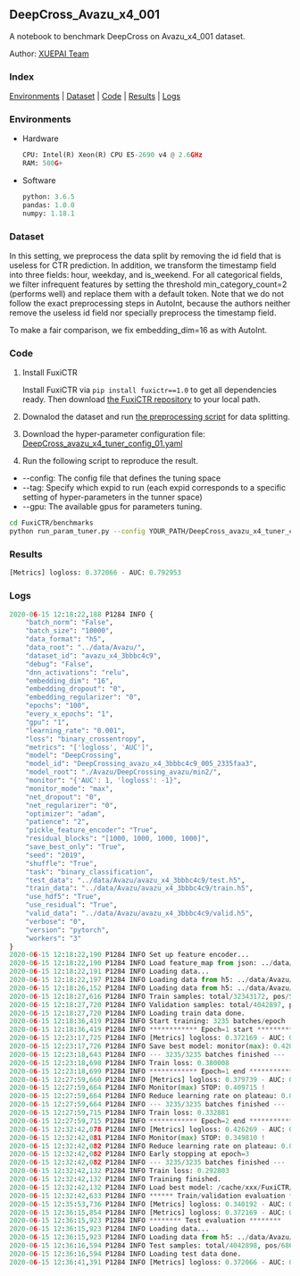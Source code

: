 ## DeepCross_Avazu_x4_001

A notebook to benchmark DeepCross on Avazu_x4_001 dataset.

Author: [XUEPAI Team](https://github.com/xue-pai)


### Index
[Environments](#Environments) | [Dataset](#Dataset) | [Code](#Code) | [Results](#Results) | [Logs](#Logs)

### Environments
+ Hardware

  ```python
  CPU: Intel(R) Xeon(R) CPU E5-2690 v4 @ 2.6GHz
  RAM: 500G+
  ```
+ Software

  ```python
  python: 3.6.5
  pandas: 1.0.0
  numpy: 1.18.1
  ```

### Dataset
In this setting, we preprocess the data split by removing the id field that is useless for CTR prediction. In addition, we transform the timestamp field into three fields: hour, weekday, and is_weekend. For all categorical fields, we filter infrequent features by setting the threshold min_category_count=2 (performs well) and replace them with a default <OOV> token. Note that we do not follow the exact preprocessing steps in AutoInt, because the authors neither remove the useless id field nor specially preprocess the timestamp field.

To make a fair comparison, we fix embedding_dim=16 as with AutoInt.


### Code
1. Install FuxiCTR
  
    Install FuxiCTR via `pip install fuxictr==1.0` to get all dependencies ready. Then download [the FuxiCTR repository](https://github.com/huawei-noah/benchmark/archive/53e314461c19dbc7f462b42bf0f0bfae020dc398.zip) to your local path.

2. Downalod the dataset and run [the preprocessing script](https://github.com/xue-pai/Open-CTR-Benchmark/blob/master/datasets/Avazu/Avazu_x4/split_avazu_x4.py) for data splitting. 

3. Download the hyper-parameter configuration file: [DeepCross_avazu_x4_tuner_config_01.yaml](./DeepCross_avazu_x4_tuner_config_01.yaml)

4. Run the following script to reproduce the result. 
  + --config: The config file that defines the tuning space
  + --tag: Specify which expid to run (each expid corresponds to a specific setting of hyper-parameters in the tunner space)
  + --gpu: The available gpus for parameters tuning.

  ```bash
  cd FuxiCTR/benchmarks
  python run_param_tuner.py --config YOUR_PATH/DeepCross_avazu_x4_tuner_config_01.yaml --tag 005 --gpu 0
  ```


### Results
```python
[Metrics] logloss: 0.372066 - AUC: 0.792953
```


### Logs
```python
2020-06-15 12:18:22,188 P1284 INFO {
    "batch_norm": "False",
    "batch_size": "10000",
    "data_format": "h5",
    "data_root": "../data/Avazu/",
    "dataset_id": "avazu_x4_3bbbc4c9",
    "debug": "False",
    "dnn_activations": "relu",
    "embedding_dim": "16",
    "embedding_dropout": "0",
    "embedding_regularizer": "0",
    "epochs": "100",
    "every_x_epochs": "1",
    "gpu": "1",
    "learning_rate": "0.001",
    "loss": "binary_crossentropy",
    "metrics": "['logloss', 'AUC']",
    "model": "DeepCrossing",
    "model_id": "DeepCrossing_avazu_x4_3bbbc4c9_005_2335faa3",
    "model_root": "./Avazu/DeepCrossing_avazu/min2/",
    "monitor": "{'AUC': 1, 'logloss': -1}",
    "monitor_mode": "max",
    "net_dropout": "0",
    "net_regularizer": "0",
    "optimizer": "adam",
    "patience": "2",
    "pickle_feature_encoder": "True",
    "residual_blocks": "[1000, 1000, 1000, 1000]",
    "save_best_only": "True",
    "seed": "2019",
    "shuffle": "True",
    "task": "binary_classification",
    "test_data": "../data/Avazu/avazu_x4_3bbbc4c9/test.h5",
    "train_data": "../data/Avazu/avazu_x4_3bbbc4c9/train.h5",
    "use_hdf5": "True",
    "use_residual": "True",
    "valid_data": "../data/Avazu/avazu_x4_3bbbc4c9/valid.h5",
    "verbose": "0",
    "version": "pytorch",
    "workers": "3"
}
2020-06-15 12:18:22,190 P1284 INFO Set up feature encoder...
2020-06-15 12:18:22,190 P1284 INFO Load feature_map from json: ../data/Avazu/avazu_x4_3bbbc4c9/feature_map.json
2020-06-15 12:18:22,191 P1284 INFO Loading data...
2020-06-15 12:18:22,197 P1284 INFO Loading data from h5: ../data/Avazu/avazu_x4_3bbbc4c9/train.h5
2020-06-15 12:18:26,152 P1284 INFO Loading data from h5: ../data/Avazu/avazu_x4_3bbbc4c9/valid.h5
2020-06-15 12:18:27,616 P1284 INFO Train samples: total/32343172, pos/5492052, neg/26851120, ratio/16.98%
2020-06-15 12:18:27,720 P1284 INFO Validation samples: total/4042897, pos/686507, neg/3356390, ratio/16.98%
2020-06-15 12:18:27,720 P1284 INFO Loading train data done.
2020-06-15 12:18:36,419 P1284 INFO Start training: 3235 batches/epoch
2020-06-15 12:18:36,419 P1284 INFO ************ Epoch=1 start ************
2020-06-15 12:23:17,725 P1284 INFO [Metrics] logloss: 0.372169 - AUC: 0.792766
2020-06-15 12:23:17,726 P1284 INFO Save best model: monitor(max): 0.420597
2020-06-15 12:23:18,643 P1284 INFO --- 3235/3235 batches finished ---
2020-06-15 12:23:18,698 P1284 INFO Train loss: 0.380008
2020-06-15 12:23:18,699 P1284 INFO ************ Epoch=1 end ************
2020-06-15 12:27:59,660 P1284 INFO [Metrics] logloss: 0.379739 - AUC: 0.789453
2020-06-15 12:27:59,664 P1284 INFO Monitor(max) STOP: 0.409715 !
2020-06-15 12:27:59,664 P1284 INFO Reduce learning rate on plateau: 0.000100
2020-06-15 12:27:59,664 P1284 INFO --- 3235/3235 batches finished ---
2020-06-15 12:27:59,715 P1284 INFO Train loss: 0.332881
2020-06-15 12:27:59,715 P1284 INFO ************ Epoch=2 end ************
2020-06-15 12:32:42,078 P1284 INFO [Metrics] logloss: 0.426269 - AUC: 0.776080
2020-06-15 12:32:42,081 P1284 INFO Monitor(max) STOP: 0.349810 !
2020-06-15 12:32:42,082 P1284 INFO Reduce learning rate on plateau: 0.000010
2020-06-15 12:32:42,082 P1284 INFO Early stopping at epoch=3
2020-06-15 12:32:42,082 P1284 INFO --- 3235/3235 batches finished ---
2020-06-15 12:32:42,132 P1284 INFO Train loss: 0.292803
2020-06-15 12:32:42,132 P1284 INFO Training finished.
2020-06-15 12:32:42,132 P1284 INFO Load best model: /cache/xxx/FuxiCTR/benchmarks/Avazu/DeepCrossing_avazu/min2/avazu_x4_3bbbc4c9/DeepCrossing_avazu_x4_3bbbc4c9_005_2335faa3_model.ckpt
2020-06-15 12:32:42,633 P1284 INFO ****** Train/validation evaluation ******
2020-06-15 12:35:53,736 P1284 INFO [Metrics] logloss: 0.340192 - AUC: 0.844455
2020-06-15 12:36:15,854 P1284 INFO [Metrics] logloss: 0.372169 - AUC: 0.792766
2020-06-15 12:36:15,923 P1284 INFO ******** Test evaluation ********
2020-06-15 12:36:15,923 P1284 INFO Loading data...
2020-06-15 12:36:15,923 P1284 INFO Loading data from h5: ../data/Avazu/avazu_x4_3bbbc4c9/test.h5
2020-06-15 12:36:16,594 P1284 INFO Test samples: total/4042898, pos/686507, neg/3356391, ratio/16.98%
2020-06-15 12:36:16,594 P1284 INFO Loading test data done.
2020-06-15 12:36:41,391 P1284 INFO [Metrics] logloss: 0.372066 - AUC: 0.792953


```
